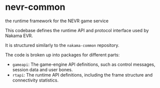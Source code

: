 # nevr-common
the runtime framework for the NEVR game service

This codebase defines the runtime API and protocol interface used by Nakama EVR.

It is structured similarly to the `nakama-common` repository.

The code is broken up into packages for different parts:

- `gameapi`: The game-engine API definitions, such as control messages, session data and user bones.
- `rtapi`: The runtime API definitions, including the frame structure and connectivity statistics.
